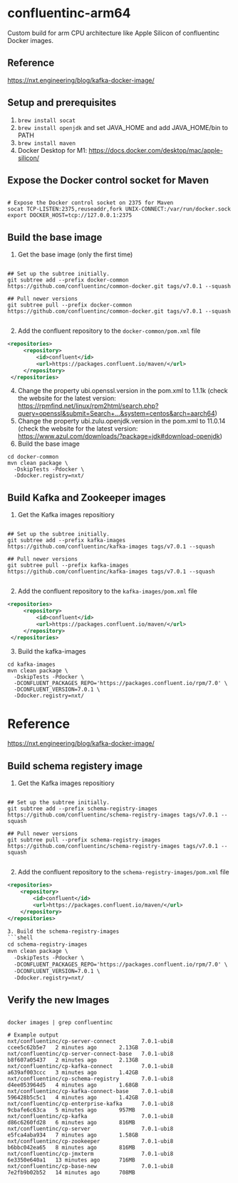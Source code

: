 # confluentinc-arm64
Custom build for arm CPU architecture like Apple Silicon of confluentinc Docker images.

## Reference
https://nxt.engineering/blog/kafka-docker-image/

## Setup and prerequisites
1. `brew install socat`
2. `brew install openjdk` and set JAVA_HOME and add JAVA_HOME/bin to PATH
3. `brew install maven`
4. Docker Desktop for M1: https://docs.docker.com/desktop/mac/apple-silicon/


## Expose the Docker control socket for Maven
```shell

# Expose the Docker control socket on 2375 for Maven
socat TCP-LISTEN:2375,reuseaddr,fork UNIX-CONNECT:/var/run/docker.sock
export DOCKER_HOST=tcp://127.0.0.1:2375
```

## Build the base image

1. Get the base image (only the first time)
```shell

## Set up the subtree initially.
git subtree add --prefix docker-common https://github.com/confluentinc/common-docker.git tags/v7.0.1 --squash

## Pull newer versions
git subtree pull --prefix docker-common https://github.com/confluentinc/common-docker.git tags/v7.0.1 --squash
  
```

2. Add the confluent repository to the `docker-common/pom.xml` file

```xml
<repositories>
     <repository>
         <id>confluent</id>
         <url>https://packages.confluent.io/maven/</url>
     </repository>
 </repositories>
```

4. Change the property ubi.openssl.version in the pom.xml to 1.1.1k (check the website for the latest version: https://rpmfind.net/linux/rpm2html/search.php?query=openssl&submit=Search+...&system=centos&arch=aarch64) 
5. Change the property ubi.zulu.openjdk.version in the pom.xml to 11.0.14 (check the website for the latest version: https://www.azul.com/downloads/?package=jdk#download-openjdk)
6. Build the base image
```shell
cd docker-common
mvn clean package \
  -DskipTests -Pdocker \
  -Ddocker.registry=nxt/
```


## Build Kafka and Zookeeper images
1. Get the Kafka images repositiory
```shell

## Set up the subtree initially.
git subtree add --prefix kafka-images https://github.com/confluentinc/kafka-images tags/v7.0.1 --squash

## Pull newer versions
git subtree pull --prefix kafka-images https://github.com/confluentinc/kafka-images tags/v7.0.1 --squash
  
```

2. Add the confluent repository to the `kafka-images/pom.xml` file

```xml
<repositories>
     <repository>
         <id>confluent</id>
         <url>https://packages.confluent.io/maven/</url>
     </repository>
 </repositories>
```

3. Build the kafka-images 
```shell
cd kafka-images
mvn clean package \
  -DskipTests -Pdocker \
  -DCONFLUENT_PACKAGES_REPO='https://packages.confluent.io/rpm/7.0' \
  -DCONFLUENT_VERSION=7.0.1 \
  -Ddocker.registry=nxt/
```

# Reference
https://nxt.engineering/blog/kafka-docker-image/


## Build schema registery image
1. Get the Kafka images repositiory
```shell

## Set up the subtree initially.
git subtree add --prefix schema-registry-images https://github.com/confluentinc/schema-registry-images tags/v7.0.1 --squash

## Pull newer versions
git subtree pull --prefix schema-registry-images https://github.com/confluentinc/schema-registry-images tags/v7.0.1 --squash
  
```

2. Add the confluent repository to the `schema-registry-images/pom.xml` file

```xml
<repositories>
    <repository>
        <id>confluent</id>
        <url>https://packages.confluent.io/maven/</url>
    </repository>
</repositories>

3. Build the schema-registry-images
```shell
cd schema-registry-images
mvn clean package \
  -DskipTests -Pdocker \
  -DCONFLUENT_PACKAGES_REPO='https://packages.confluent.io/rpm/7.0' \
  -DCONFLUENT_VERSION=7.0.1 \
  -Ddocker.registry=nxt/
```

## Verify the new Images
```shell

docker images | grep confluentinc

# Example output
nxt/confluentinc/cp-server-connect        7.0.1-ubi8               ccee5c62b5e7   2 minutes ago       2.13GB
nxt/confluentinc/cp-server-connect-base   7.0.1-ubi8               b8f607a05437   2 minutes ago       2.13GB
nxt/confluentinc/cp-kafka-connect         7.0.1-ubi8               a639af003ccc   3 minutes ago       1.42GB
nxt/confluentinc/cp-schema-registry       7.0.1-ubi8               d4ee053964d5   4 minutes ago       1.68GB
nxt/confluentinc/cp-kafka-connect-base    7.0.1-ubi8               596428b5c5c1   4 minutes ago       1.42GB
nxt/confluentinc/cp-enterprise-kafka      7.0.1-ubi8               9cbafe6c63ca   5 minutes ago       957MB
nxt/confluentinc/cp-kafka                 7.0.1-ubi8               d86c6260fd28   6 minutes ago       816MB
nxt/confluentinc/cp-server                7.0.1-ubi8               e5fca4aba934   7 minutes ago       1.58GB
nxt/confluentinc/cp-zookeeper             7.0.1-ubi8               b6bbc042ea65   8 minutes ago       816MB
nxt/confluentinc/cp-jmxterm               7.0.1-ubi8               6e3350e640a1   13 minutes ago      716MB
nxt/confluentinc/cp-base-new              7.0.1-ubi8               7e2fb9b02b52   14 minutes ago      708MB

```

